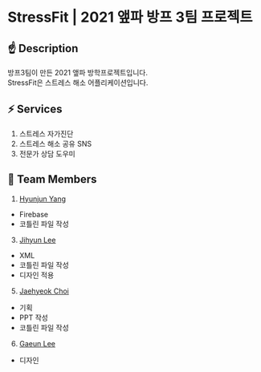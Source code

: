 # StressFit | 2021 앺파 방프 3팀 프로젝트

## ☝ Description
방프3팀이 만든 2021 앺파 방학프로젝트입니다.<br />
StressFit은 스트레스 해소 어플리케이션입니다.


## ⚡ Services
1. 스트레스 자가진단
2. 스트레스 해소 공유 SNS
3. 전문가 상담 도우미

## 🙏 Team Members
1. [Hyunjun Yang](https://github.com/2tle)
  - Firebase
  - 코틀린 파일 작성
3. [Jihyun Lee](https://github.com/JiHyun13)
  - XML
  - 코틀린 파일 작성
  - 디자인 적용
5. [Jaehyeok Choi](https://github.com/jaehyeok3017)
  - 기획
  - PPT 작성
  - 코틀린 파일 작성
6. [Gaeun Lee]()
  - 디자인
